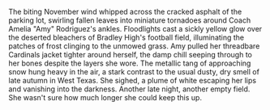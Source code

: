 The biting November wind whipped across the cracked asphalt of the parking lot, swirling fallen leaves into miniature tornadoes around Coach Amelia "Amy" Rodriguez's ankles.  Floodlights cast a sickly yellow glow over the deserted bleachers of Bradley High's football field, illuminating the patches of frost clinging to the unmowed grass. Amy pulled her threadbare Cardinals jacket tighter around herself, the damp chill seeping through to her bones despite the layers she wore.  The metallic tang of approaching snow hung heavy in the air, a stark contrast to the usual dusty, dry smell of late autumn in West Texas. She sighed, a plume of white escaping her lips and vanishing into the darkness.  Another late night, another empty field.  She wasn't sure how much longer she could keep this up.
